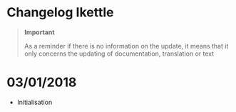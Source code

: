 # Changelog Ikettle

>**Important**
>
>As a reminder if there is no information on the update, it means that it only concerns the updating of documentation, translation or text

# 03/01/2018

- Initialisation
